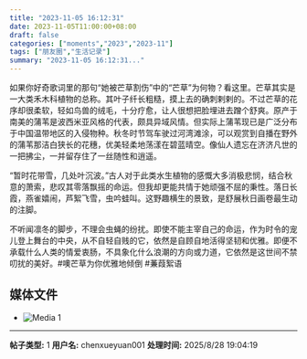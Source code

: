 ```yaml
---
title: "2023-11-05 16:12:31"
date: 2023-11-05T11:00:00+08:00
draft: false
categories: ["moments","2023","2023-11"]
tags: ["朋友圈","生活记录"]
summary: "2023-11-05 16:12:31..."
---
```


如果你好奇歌词里的那句“她被芒草割伤”中的“芒草”为何物？看这里。芒草其实是一大类禾木科植物的总称。其叶子纤长粗糙，摸上去的确刺剌剌的。不过芒草的花序却很柔软，轻如鸟兽的绒毛，十分疗愈，让人很想把脸埋进去蹭个舒爽。
​
​原产于南美的蒲苇是波西米亚风格的代表，颇具异域风情。但实际上蒲苇现已是广泛分布于中国温带地区的入侵物种。秋冬时节驾车驶过河湾滩涂，可以观赏到自播在野外的蒲苇那洁白狭长的花穗，优美轻柔地荡漾在碧蓝晴空。像仙人遗忘在济济凡世的一把拂尘，一并留存住了一丝随性和逍遥。

“暂时花带雪，几处叶沉波。”古人对于此类水生植物的感慨大多消极悲悯，结合秋意的萧索，悲叹其零落飘摇的命运。但我却更能共情于她顽强不屈的秉性。落日长霞，燕雀嬉闹，芦絮飞雪，虫吟蛙叫。这野趣横生的景致，是舒展秋日画卷最生动的注脚。

不听闻凛冬的脚步，不理会虫蝇的纷扰。即使不能主宰自己的命运，作为时令的宠儿登上舞台的中央，从不自轻自贱的它，依然是自顾自地活得坚韧和优雅。即便不承载什么人类的情爱衷肠，不具象化什么浪潮的方向或力道，它依然是这世间不禁叨扰的美好。
​
#噢芒草为你优雅地倾倒
​#蒹葭絮语

## 媒体文件

- ![Media 1](/Moments/photos/2023-11-05/202311051612310.jpg)

---

**帖子类型:** 1
**用户名:** chenxueyuan001
**处理时间:** 2025/8/28 19:04:19